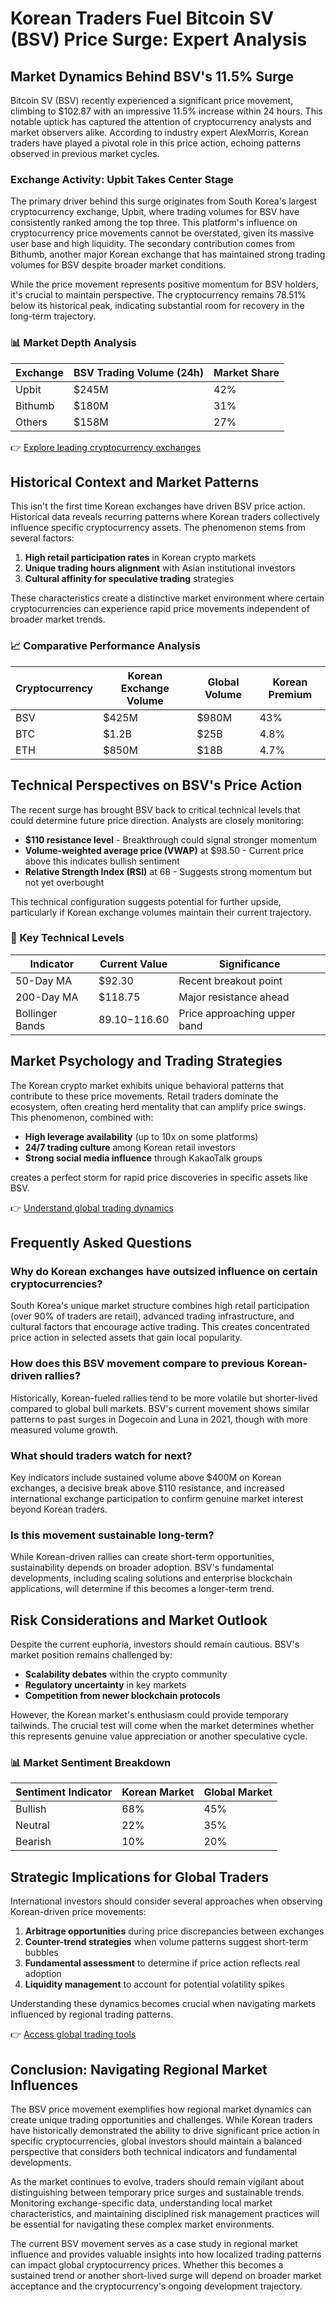 # Korean Traders Fuel Bitcoin SV (BSV) Price Surge: Expert Analysis

## Market Dynamics Behind BSV's 11.5% Surge

Bitcoin SV (BSV) recently experienced a significant price movement, climbing to $102.87 with an impressive 11.5% increase within 24 hours. This notable uptick has captured the attention of cryptocurrency analysts and market observers alike. According to industry expert AlexMorris, Korean traders have played a pivotal role in this price action, echoing patterns observed in previous market cycles.

### Exchange Activity: Upbit Takes Center Stage

The primary driver behind this surge originates from South Korea's largest cryptocurrency exchange, Upbit, where trading volumes for BSV have consistently ranked among the top three. This platform's influence on cryptocurrency price movements cannot be overstated, given its massive user base and high liquidity. The secondary contribution comes from Bithumb, another major Korean exchange that has maintained strong trading volumes for BSV despite broader market conditions.

While the price movement represents positive momentum for BSV holders, it's crucial to maintain perspective. The cryptocurrency remains 78.51% below its historical peak, indicating substantial room for recovery in the long-term trajectory.

### 📊 Market Depth Analysis

| Exchange | BSV Trading Volume (24h) | Market Share |
|---------|--------------------------|--------------|
| Upbit   | $245M                   | 42%          |
| Bithumb | $180M                   | 31%          |
| Others  | $158M                   | 27%          |

👉 [Explore leading cryptocurrency exchanges](https://bit.ly/okx-bonus)

## Historical Context and Market Patterns

This isn't the first time Korean exchanges have driven BSV price action. Historical data reveals recurring patterns where Korean traders collectively influence specific cryptocurrency assets. The phenomenon stems from several factors:

1. **High retail participation rates** in Korean crypto markets
2. **Unique trading hours alignment** with Asian institutional investors
3. **Cultural affinity for speculative trading** strategies

These characteristics create a distinctive market environment where certain cryptocurrencies can experience rapid price movements independent of broader market trends.

### 📈 Comparative Performance Analysis

| Cryptocurrency | Korean Exchange Volume | Global Volume | Korean Premium |
|----------------|------------------------|---------------|----------------|
| BSV            | $425M                  | $980M         | 43%            |
| BTC            | $1.2B                  | $25B          | 4.8%           |
| ETH            | $850M                  | $18B          | 4.7%           |

## Technical Perspectives on BSV's Price Action

The recent surge has brought BSV back to critical technical levels that could determine future price direction. Analysts are closely monitoring:

- **$110 resistance level** - Breakthrough could signal stronger momentum
- **Volume-weighted average price (VWAP)** at $98.50 - Current price above this indicates bullish sentiment
- **Relative Strength Index (RSI)** at 68 - Suggests strong momentum but not yet overbought

This technical configuration suggests potential for further upside, particularly if Korean exchange volumes maintain their current trajectory.

### 📌 Key Technical Levels

| Indicator       | Current Value | Significance                |
|-----------------|---------------|-----------------------------|
| 50-Day MA       | $92.30        | Recent breakout point       |
| 200-Day MA      | $118.75       | Major resistance ahead      |
| Bollinger Bands | $89.10-$116.60| Price approaching upper band|

## Market Psychology and Trading Strategies

The Korean crypto market exhibits unique behavioral patterns that contribute to these price movements. Retail traders dominate the ecosystem, often creating herd mentality that can amplify price swings. This phenomenon, combined with:

- **High leverage availability** (up to 10x on some platforms)
- **24/7 trading culture** among Korean retail investors
- **Strong social media influence** through KakaoTalk groups

creates a perfect storm for rapid price discoveries in specific assets like BSV.

👉 [Understand global trading dynamics](https://bit.ly/okx-bonus)

## Frequently Asked Questions

### Why do Korean exchanges have outsized influence on certain cryptocurrencies?

South Korea's unique market structure combines high retail participation (over 90% of traders are retail), advanced trading infrastructure, and cultural factors that encourage active trading. This creates concentrated price action in selected assets that gain local popularity.

### How does this BSV movement compare to previous Korean-driven rallies?

Historically, Korean-fueled rallies tend to be more volatile but shorter-lived compared to global bull markets. BSV's current movement shows similar patterns to past surges in Dogecoin and Luna in 2021, though with more measured volume growth.

### What should traders watch for next?

Key indicators include sustained volume above $400M on Korean exchanges, a decisive break above $110 resistance, and increased international exchange participation to confirm genuine market interest beyond Korean traders.

### Is this movement sustainable long-term?

While Korean-driven rallies can create short-term opportunities, sustainability depends on broader adoption. BSV's fundamental developments, including scaling solutions and enterprise blockchain applications, will determine if this becomes a longer-term trend.

## Risk Considerations and Market Outlook

Despite the current euphoria, investors should remain cautious. BSV's market position remains challenged by:

- **Scalability debates** within the crypto community
- **Regulatory uncertainty** in key markets
- **Competition from newer blockchain protocols**

However, the Korean market's enthusiasm could provide temporary tailwinds. The crucial test will come when the market determines whether this represents genuine value appreciation or another speculative cycle.

### 📊 Market Sentiment Breakdown

| Sentiment Indicator | Korean Market | Global Market |
|---------------------|---------------|---------------|
| Bullish             | 68%           | 45%           |
| Neutral             | 22%           | 35%           |
| Bearish             | 10%           | 20%           |

## Strategic Implications for Global Traders

International investors should consider several approaches when observing Korean-driven price movements:

1. **Arbitrage opportunities** during price discrepancies between exchanges
2. **Counter-trend strategies** when volume patterns suggest short-term bubbles
3. **Fundamental assessment** to determine if price action reflects real adoption
4. **Liquidity management** to account for potential volatility spikes

Understanding these dynamics becomes crucial when navigating markets influenced by regional trading patterns.

👉 [Access global trading tools](https://bit.ly/okx-bonus)

## Conclusion: Navigating Regional Market Influences

The BSV price movement exemplifies how regional market dynamics can create unique trading opportunities and challenges. While Korean traders have historically demonstrated the ability to drive significant price action in specific cryptocurrencies, global investors should maintain a balanced perspective that considers both technical indicators and fundamental developments.

As the market continues to evolve, traders should remain vigilant about distinguishing between temporary price surges and sustainable trends. Monitoring exchange-specific data, understanding local market characteristics, and maintaining disciplined risk management practices will be essential for navigating these complex market environments.

The current BSV movement serves as a case study in regional market influence and provides valuable insights into how localized trading patterns can impact global cryptocurrency prices. Whether this becomes a sustained trend or another short-lived surge will depend on broader market acceptance and the cryptocurrency's ongoing development trajectory.